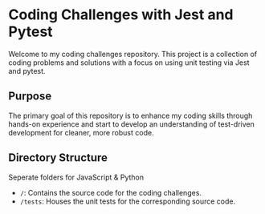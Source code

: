 # Coding Challenges with Jest and Pytest

Welcome to my coding challenges repository. This project is a collection of coding problems and solutions with a focus on using unit testing via Jest and pytest.

## Purpose
The primary goal of this repository is to enhance my coding skills through hands-on experience and start to develop an understanding of test-driven development for cleaner, more robust code. 

## Directory Structure
Seperate folders for JavaScript & Python
- `/`: Contains the source code for the coding challenges.
- `/tests`: Houses the unit tests for the corresponding source code.
